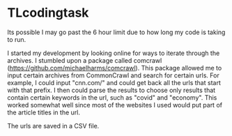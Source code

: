 # TLcodingtask
Its possible I may go past the 6 hour limit due to how long my code is taking to run.

I started my development by looking online for ways to iterate through the archives. I stumbled upon a package called comcrawl (https://github.com/michaelharms/comcrawl). This package allowed me to input certain archives from CommonCrawl and search for certain urls. For example, I could input "cnn.com/" and could get back all the urls that start with that prefix. I then could parse the results to choose only results that contain certain keywords in the url, such as "covid" and "economy". This worked somewhat well since most of the websites I used would put part of the article titles in the url.

The urls are saved in a CSV file.
